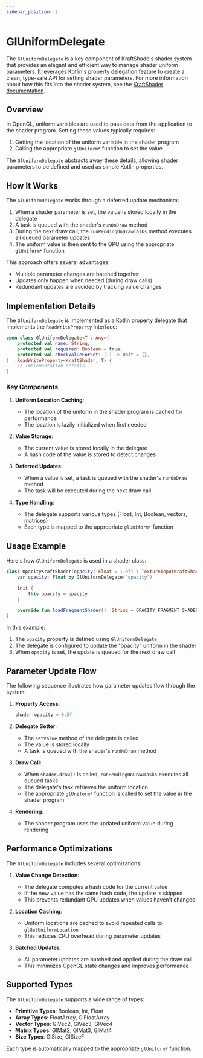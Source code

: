 ```yaml
---
sidebar_position: 2
---
```


# GlUniformDelegate

The `GlUniformDelegate` is a key component of KraftShade's shader system that provides an elegant and efficient way to manage shader uniform parameters. It leverages Kotlin's property delegation feature to create a clean, type-safe API for setting shader parameters. For more information about how this fits into the shader system, see the [KraftShader documentation](./kraft-shader.md).

## Overview

In OpenGL, uniform variables are used to pass data from the application to the shader program. Setting these values typically requires:

1. Getting the location of the uniform variable in the shader program
2. Calling the appropriate `glUniform*` function to set the value

The `GlUniformDelegate` abstracts away these details, allowing shader parameters to be defined and used as simple Kotlin properties.

## How It Works

The `GlUniformDelegate` works through a deferred update mechanism:

1. When a shader parameter is set, the value is stored locally in the delegate
2. A task is queued with the shader's `runOnDraw` method
3. During the next draw call, the `runPendingOnDrawTasks` method executes all queued parameter updates
4. The uniform value is then sent to the GPU using the appropriate `glUniform*` function

This approach offers several advantages:
- Multiple parameter changes are batched together
- Updates only happen when needed (during draw calls)
- Redundant updates are avoided by tracking value changes

## Implementation Details

The `GlUniformDelegate` is implemented as a Kotlin property delegate that implements the `ReadWriteProperty` interface:

```kotlin
open class GlUniformDelegate<T : Any>(
    protected val name: String,
    protected val required: Boolean = true,
    protected val checkValueForSet: (T) -> Unit = {},
) : ReadWriteProperty<KraftShader, T> {
    // Implementation details...
}
```

### Key Components

1. **Uniform Location Caching**:
   - The location of the uniform in the shader program is cached for performance
   - The location is lazily initialized when first needed

2. **Value Storage**:
   - The current value is stored locally in the delegate
   - A hash code of the value is stored to detect changes

3. **Deferred Updates**:
   - When a value is set, a task is queued with the shader's `runOnDraw` method
   - The task will be executed during the next draw call

4. **Type Handling**:
   - The delegate supports various types (Float, Int, Boolean, vectors, matrices)
   - Each type is mapped to the appropriate `glUniform*` function

## Usage Example

Here's how `GlUniformDelegate` is used in a shader class:

```kotlin
class OpacityKraftShader(opacity: Float = 1.0f) : TextureInputKraftShader() {
    var opacity: Float by GlUniformDelegate("opacity")

    init {
        this.opacity = opacity
    }

    override fun loadFragmentShader(): String = OPACITY_FRAGMENT_SHADER
}
```

In this example:
1. The `opacity` property is defined using `GlUniformDelegate`
2. The delegate is configured to update the "opacity" uniform in the shader
3. When `opacity` is set, the update is queued for the next draw call

## Parameter Update Flow

The following sequence illustrates how parameter updates flow through the system:

1. **Property Access**:
   ```kotlin
   shader.opacity = 0.5f
   ```

2. **Delegate Setter**:
   - The `setValue` method of the delegate is called
   - The value is stored locally
   - A task is queued with the shader's `runOnDraw` method

3. **Draw Call**:
   - When `shader.draw()` is called, `runPendingOnDrawTasks` executes all queued tasks
   - The delegate's task retrieves the uniform location
   - The appropriate `glUniform*` function is called to set the value in the shader program

4. **Rendering**:
   - The shader program uses the updated uniform value during rendering

## Performance Optimizations

The `GlUniformDelegate` includes several optimizations:

1. **Value Change Detection**:
   - The delegate computes a hash code for the current value
   - If the new value has the same hash code, the update is skipped
   - This prevents redundant GPU updates when values haven't changed

2. **Location Caching**:
   - Uniform locations are cached to avoid repeated calls to `glGetUniformLocation`
   - This reduces CPU overhead during parameter updates

3. **Batched Updates**:
   - All parameter updates are batched and applied during the draw call
   - This minimizes OpenGL state changes and improves performance

## Supported Types

The `GlUniformDelegate` supports a wide range of types:

- **Primitive Types**: Boolean, Int, Float
- **Array Types**: FloatArray, GlFloatArray
- **Vector Types**: GlVec2, GlVec3, GlVec4
- **Matrix Types**: GlMat2, GlMat3, GlMat4
- **Size Types**: GlSize, GlSizeF

Each type is automatically mapped to the appropriate `glUniform*` function.
